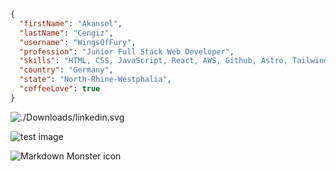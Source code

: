 

```JSON
{
  "firstName": "Akansel",
  "lastName": "Cengiz",
  "username": "WingsOfFury",
  "profession": "Junior Full Stack Web Developer",
  "skills": "HTML, CSS, JavaScript, React, AWS, Github, Astro, TailwindCSS, Cypress",
  "country": "Germany",
  "state": "North-Rhine-Westphalia",
  "coffeeLove": true
}
```


![./Downloads/linkedin.svg](https://linkedin.de)

![test image](./Downloads/arndt.jpeg)

<img src="./downloads/arndt.jpeg"
     alt="Markdown Monster icon"
     style="float: left; margin-right: 10px;" />
